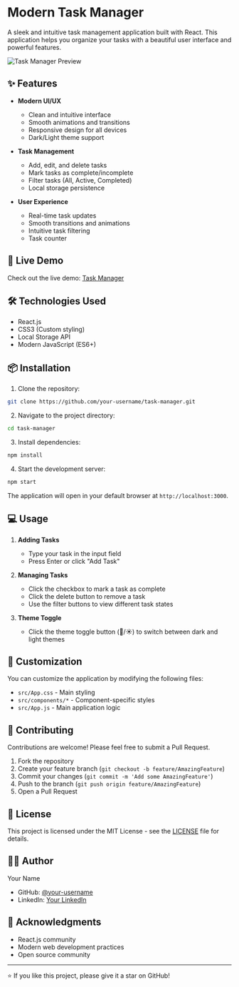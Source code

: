 # Modern Task Manager

A sleek and intuitive task management application built with React. This application helps you organize your tasks with a beautiful user interface and powerful features.

![Task Manager Preview](preview.png)

## ✨ Features

- **Modern UI/UX**
  - Clean and intuitive interface
  - Smooth animations and transitions
  - Responsive design for all devices
  - Dark/Light theme support

- **Task Management**
  - Add, edit, and delete tasks
  - Mark tasks as complete/incomplete
  - Filter tasks (All, Active, Completed)
  - Local storage persistence

- **User Experience**
  - Real-time task updates
  - Smooth transitions and animations
  - Intuitive task filtering
  - Task counter

## 🚀 Live Demo

Check out the live demo: [Task Manager](your-vercel-deployment-url)

## 🛠️ Technologies Used

- React.js
- CSS3 (Custom styling)
- Local Storage API
- Modern JavaScript (ES6+)

## 📦 Installation

1. Clone the repository:
```bash
git clone https://github.com/your-username/task-manager.git
```

2. Navigate to the project directory:
```bash
cd task-manager
```

3. Install dependencies:
```bash
npm install
```

4. Start the development server:
```bash
npm start
```

The application will open in your default browser at `http://localhost:3000`.

## 💻 Usage

1. **Adding Tasks**
   - Type your task in the input field
   - Press Enter or click "Add Task"

2. **Managing Tasks**
   - Click the checkbox to mark a task as complete
   - Click the delete button to remove a task
   - Use the filter buttons to view different task states

3. **Theme Toggle**
   - Click the theme toggle button (🌙/☀️) to switch between dark and light themes

## 🔧 Customization

You can customize the application by modifying the following files:
- `src/App.css` - Main styling
- `src/components/*` - Component-specific styles
- `src/App.js` - Main application logic

## 🤝 Contributing

Contributions are welcome! Please feel free to submit a Pull Request.

1. Fork the repository
2. Create your feature branch (`git checkout -b feature/AmazingFeature`)
3. Commit your changes (`git commit -m 'Add some AmazingFeature'`)
4. Push to the branch (`git push origin feature/AmazingFeature`)
5. Open a Pull Request

## 📝 License

This project is licensed under the MIT License - see the [LICENSE](LICENSE) file for details.

## 👨‍💻 Author

Your Name
- GitHub: [@your-username](https://github.com/your-username)
- LinkedIn: [Your LinkedIn](https://linkedin.com/in/your-profile)

## 🙏 Acknowledgments

- React.js community
- Modern web development practices
- Open source community

---

⭐️ If you like this project, please give it a star on GitHub!
